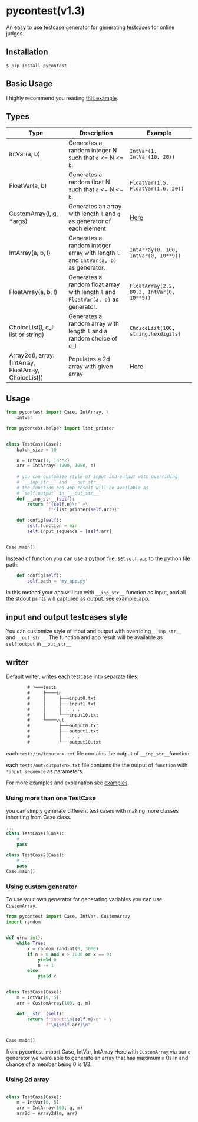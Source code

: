 # pycontest(v1.3)

An easy to use testcase generator for generating testcases for online judges.

## Installation

`$ pip install pycontest`


## Basic Usage
I highly recommend you reading [this example](https://github.com/matinhimself/pycontest/blob/main/examples/complete_usage.py). 

## Types

| Type |  Description | Example |
| - | - | - |
| IntVar(a, b)| Generates a random integer N such that `a` <= N <= `b`.| `IntVar(1, IntVar(10, 20))` |
| FloatVar(a, b) |  Generates a random float N such that `a` <= N <= `b`.| `FloatVar(1.5, FloatVar(1.6, 20))`  | 
| CustomArray(l, g, *args) | Generates an array with length `l` and `g` as generator of each element | [Here]( #using-custom-generator) |
|IntArray(a, b, l)|Generates a random integer array with length `l` and `IntVar(a, b)` as generator.|`IntArray(0, 100, IntVar(0, 10**9))`|
|FloatArray(a, b, l)|Generates a random float array with length `l` and `FloatVar(a, b)` as generator.|`FloatArray(2.2, 80.3, IntVar(0, 10**9))`|
|ChoiceList(l, c_l: list or string)|Generates a random array with length `l` and a random choice of c_l |`ChoiceList(100, string.hexdigits)`|
|Array2d(l, array:[IntArray, FloatArray, ChoiceList])| Populates a 2d array with given array| [Here]( #using-2d-array) |
## Usage
```python
from pycontest import Case, IntArray, \
    IntVar

from pycontest.helper import list_printer


class TestCase(Case):
    batch_size = 10

    n = IntVar(1, 10**2)
    arr = IntArray(-1000, 1000, n)
    
    # you can customize style of input and output with overriding
    # `__inp_str__` and `__out_str__`
    # the function and app result will be available as
    # `self.output` in `__out_str__`
    def __inp_str__(self):
        return f"{self.n}\n" +\
                f"{list_printer(self.arr)}"

    def config(self):
        self.function = min
        self.input_sequence = [self.arr]


Case.main()
```

Instead of function you can use a python file, set `self.app` to the python file path.

```python
    def config(self):
        self.path = 'my_app.py'
```

in this method your app will run with `__inp_str__` function as input, and all the stdout prints will captured as output.
see [example_app](https://github.com/matinhimself/pycontest/blob/main/examples/example_app.py).

## input and output testcases style
You can customize style of input and output with overriding `__inp_str__` and `__out_str__`.
The function and app result will be available as `self.output` in `__out_str__`
## writer

Default writer, writes each testcase into separate files:

```txt
        # └───tests
        #     ├────in
        #     │     ├───input0.txt
        #     │     ├───input1.txt
        #     │     │  . . .
        #     │     └───input10.txt
        #     └────out
        #           ├───output0.txt
        #           ├───output1.txt
        #           │  . . .
        #           └───output10.txt
```

each `tests/in/input<n>.txt` file contains the output of `__inp_str__`function.

each `tests/out/output<n>.txt` file contains the the output of `function` with `*input_sequence` as parameters.

For more examples and explanation see [examples](https://github.com/matinhimself/pycontest/tree/main/examples).

### Using more than one TestCase

you can simply generate different test cases with making more classes inheriting from Case class.

```python
...
class TestCase1(Case):
    # ...
    pass

class TestCase2(Case):
    # ...
    pass
Case.main()
```

### Using custom generator

To use your own generator for generating variables you can use `CustomArray`.

```python
from pycontest import Case, IntVar, CustomArray
import random


def q(n: int):
    while True:
        x = random.randint(0, 3000)
        if n > 0 and x > 1000 or x == 0:
            yield 0
            n -= 1
        else:
            yield x


class TestCase(Case):
    m = IntVar(0, 5)
    arr = CustomArray(100, q, m)

    def __str__(self):
        return f"input:\n{self.m}\n" + \
               f"\n{self.arr}\n"


Case.main()

```
from pycontest import Case, IntVar, IntArray
Here with `CustomArray` via our `q` generator we were able to generate an array that has maximum `m` 0s in and chance of a member being 0 is 1/3.


### Using 2d array
```python

class TestCase(Case):
    m = IntVar(0, 5)
    arr = IntArray(100, q, m)
    arr2d = Array2d(m, arr)
```
